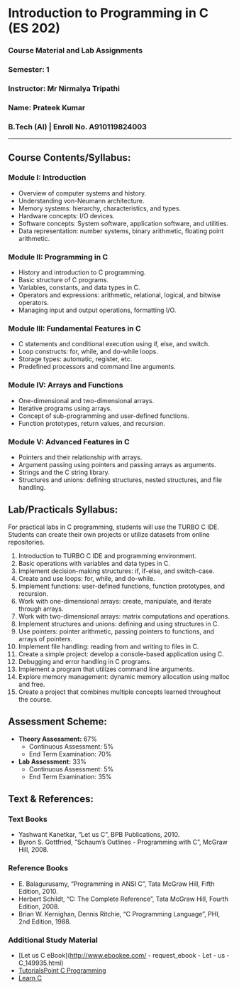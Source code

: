 # Introduction to Programming in C (ES 202)

### Course Material and Lab Assignments
### Semester: 1
### Instructor: Mr Nirmalya Tripathi
### Name: Prateek Kumar
### B.Tech (AI) | Enroll No. A910119824003

---

## Course Contents/Syllabus:

### Module I: Introduction  
- Overview of computer systems and history.
- Understanding von-Neumann architecture.
- Memory systems: hierarchy, characteristics, and types.
- Hardware concepts: I/O devices.
- Software concepts: System software, application software, and utilities.
- Data representation: number systems, binary arithmetic, floating point arithmetic.

### Module II: Programming in C
- History and introduction to C programming.
- Basic structure of C programs.
- Variables, constants, and data types in C.
- Operators and expressions: arithmetic, relational, logical, and bitwise operators.
- Managing input and output operations, formatting I/O.

### Module III: Fundamental Features in C
- C statements and conditional execution using if, else, and switch.
- Loop constructs: for, while, and do-while loops.
- Storage types: automatic, register, etc.
- Predefined processors and command line arguments.

### Module IV: Arrays and Functions
- One-dimensional and two-dimensional arrays.
- Iterative programs using arrays.
- Concept of sub-programming and user-defined functions.
- Function prototypes, return values, and recursion.

### Module V: Advanced Features in C
- Pointers and their relationship with arrays.
- Argument passing using pointers and passing arrays as arguments.
- Strings and the C string library.
- Structures and unions: defining structures, nested structures, and file handling.

## Lab/Practicals Syllabus:

For practical labs in C programming, students will use the TURBO C IDE. Students can create their own projects or utilize datasets from online repositories.

1. Introduction to TURBO C IDE and programming environment.
2. Basic operations with variables and data types in C.
3. Implement decision-making structures: if, if-else, and switch-case.
4. Create and use loops: for, while, and do-while.
5. Implement functions: user-defined functions, function prototypes, and recursion.
6. Work with one-dimensional arrays: create, manipulate, and iterate through arrays.
7. Work with two-dimensional arrays: matrix computations and operations.
8. Implement structures and unions: defining and using structures in C.
9. Use pointers: pointer arithmetic, passing pointers to functions, and arrays of pointers.
10. Implement file handling: reading from and writing to files in C.
11. Create a simple project: develop a console-based application using C.
12. Debugging and error handling in C programs.
13. Implement a program that utilizes command line arguments.
14. Explore memory management: dynamic memory allocation using malloc and free.
15. Create a project that combines multiple concepts learned throughout the course.

## Assessment Scheme:
- **Theory Assessment:** 67%
  - Continuous Assessment: 5%
  - End Term Examination: 70%
- **Lab Assessment:** 33%
  - Continuous Assessment: 5%
  - End Term Examination: 35%

## Text & References:
### Text Books
- Yashwant Kanetkar, “Let us C”, BPB Publications, 2010.
- Byron S. Gottfried, “Schaum’s Outlines - Programming with C”, McGraw Hill, 2008.

### Reference Books
- E. Balagurusamy, “Programming in ANSI C”, Tata McGraw Hill, Fifth Edition, 2010.
- Herbert Schildt, “C: The Complete Reference”, Tata McGraw Hill, Fourth Edition, 2008.
- Brian W. Kernighan, Dennis Ritchie, “C Programming Language”, PHI, 2nd Edition, 1988.

### Additional Study Material
- [Let us C eBook](http://www.ebookee.com/ - request_ebook - Let - us - C_149935.html)
- [TutorialsPoint C Programming](https://www.tutorialspoint.com/cprogramming)
- [Learn C](http://www.learn-c.org)
